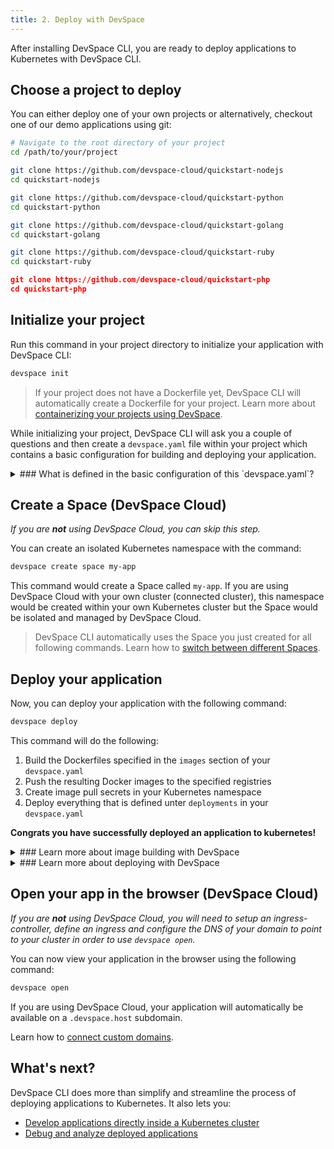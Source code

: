 ```yaml
---
title: 2. Deploy with DevSpace
---
```


After installing DevSpace CLI, you are ready to deploy applications to Kubernetes with DevSpace CLI.

## Choose a project to deploy
You can either deploy one of your own projects or alternatively, checkout one of our demo applications using git:
<!--DOCUSAURUS_CODE_TABS-->
<!--Your Project-->
```bash
# Navigate to the root directory of your project
cd /path/to/your/project
```

<!--Node.js Demo-->
```bash
git clone https://github.com/devspace-cloud/quickstart-nodejs
cd quickstart-nodejs
```

<!--Python Demo-->
```bash
git clone https://github.com/devspace-cloud/quickstart-python
cd quickstart-python
```

<!--Golang Demo-->
```bash
git clone https://github.com/devspace-cloud/quickstart-golang
cd quickstart-golang
```

<!--Ruby Demo-->
```bash
git clone https://github.com/devspace-cloud/quickstart-ruby
cd quickstart-ruby
```

<!--PHP Demo-->
```json
git clone https://github.com/devspace-cloud/quickstart-php
cd quickstart-php
```
<!--END_DOCUSAURUS_CODE_TABS-->

## Initialize your project
Run this command in your project directory to initialize your application with DevSpace CLI:
```bash
devspace init
```

> If your project does not have a Dockerfile yet, DevSpace CLI will automatically create a Dockerfile for your project. Learn more about [containerizing your projects using DevSpace](/docs/workflow-basics/containerization).

While initializing your project, DevSpace CLI will ask you a couple of questions and then create a `devspace.yaml` file within your project which contains a basic configuration for building and deploying your application.


<details>
<summary>
### What is defined in the basic configuration of this `devspace.yaml`?
</summary>

```yaml
# Config version
version: v1alpha4

# Development-specific configuration (will be explained later)
dev: ...

# Defines an array of everything (component, Helm chart, Kubernetes maninfests) 
# that will be deployed with DevSpace CLI in the specified order
deployments:
- name: quickstart-nodejs               # Name of this deployment
  component:                            # Deploy a component (alternatives: helm, kubectl)
    containers:                         # Defines an array of containers that run in the same pods started by this component
    - image: dscr.io/username/devspace  # Image of this container
      resources:
        limits:
          cpu: "400m"                   # CPU limit for this container
          memory: "500Mi"               # Memory/RAM limit for this container
    service:                            # Expose this component with a Kubernetes service
      ports:                            # Array of container ports to expose through the service
      - port: 3000                      # Exposes container port 3000 on service port 3000

# Defines all Dockerfiles that DevSpace CLI will build, tag and push
images:
  default:                              # Key 'default' = Name of this image
    image: dscr.io/username/devspace    # Registry and image name for pushing the image (dscr.io is the private registry provided by DevSpace Cloud)
    createPullSecret: true              # Let DevSpace CLI automatically create pull secrets in your Kubernetes namespace
```

</details>


## Create a Space (DevSpace Cloud)
*If you are **not** using DevSpace Cloud, you can skip this step.*

You can create an isolated Kubernetes namespace with the command:
```bash
devspace create space my-app
```
This command would create a Space called `my-app`. If you are using DevSpace Cloud with your own cluster (connected cluster), this namespace would be created within your own Kubernetes cluster but the Space would be isolated and managed by DevSpace Cloud.

> DevSpace CLI automatically uses the Space you just created for all following commands. Learn how to [switch between different Spaces](/docs/cloud/spaces/switch-spaces).


## Deploy your application
Now, you can deploy your application with the following command:
```bash
devspace deploy
```

This command will do the following:
1. Build the Dockerfiles specified in the `images` section of your `devspace.yaml`
2. Push the resulting Docker images to the specified registries
3. Create image pull secrets in your Kubernetes namespace
4. Deploy everything that is defined unter `deployments` in your `devspace.yaml`

**Congrats you have successfully deployed an application to kubernetes!**

<details>
<summary>
### Learn more about image building with DevSpace
</summary>
DevSpace CLI builds and pushes your Docker images before deploying your projects. Follow these links to learn more about how to:
- [Configure image building](/docs/image-building/overview)
- [Add images to be built](/docs/image-building/add-images)
- [Authenticate with private Docker registries](/docs/image-building/authentication)

DevSpace CLI will also create image pull secrets, if you configure this. Learn more about [image pull secrets](/docs/image-building/pull-secrets).
</details>

<details>
<summary>
### Learn more about deploying with DevSpace
</summary>
DevSpace CLI lets you define the following types of deployments:
- Components ([What are components?](/docs/deployment/components/what-are-components))
- Helm charts ([What are Helm charts?](/docs/deployment/helm-charts/what-are-helm-charts))
- Kubernetes manifests ([What are Kubernetes manifests?](/docs/deployment/kubernetes-manifests/what-are-manifests))

<details>
<summary>
#### Deploy Components
</summary>
With DevSpace CLI, you can easily:
- [Add predefined components (e.g. a database) to your deployments](/docs/deployment/components/add-predefined-components)
- [Add custom components to your deployments](/docs/deployment/components/add-custom-components)

You can fully customize your components (predefined and custom) within your `devspace.yaml`:
- [Configure create and mount volumes](/docs/deployment/components/configuration/volumes)
- [Configure environment variables](/docs/deployment/components/containers/environment-variables)
- [Configure resource limits](/docs/deployment/components/containers/resource-limits)
- [Configure resource auto-scaling](/docs/deployment/components/configuration/scaling)
- [Expose components via services](/docs/deployment/components/configuration/service)
</details>

<details>
<summary>
#### Deploy Helm Charts
</summary>
If you want to deploy Helm charts, you can easily [add Helm charts to the deployment process](/docs/deployment/helm-charts/add-charts). This works for local Helm charts within your project or with Helm charts hosted on a registry.
</details>

<details>
<summary>
#### Deploy Kubernetes manifests
</summary>
If you want to deploy your existing Kubernetes manifests, you can easily [add these manifests to the deployment process](/docs/deployment/kubernetes-manifests/add-manifests).
</details>

</details>

## Open your app in the browser (DevSpace Cloud)
*If you are **not** using DevSpace Cloud, you will need to setup an ingress-controller, define an ingress and configure the DNS of your domain to point to your cluster in order to use `devspace open`.*

You can now view your application in the browser using the following command:
```bash
devspace open
```
If you are using DevSpace Cloud, your application will automatically be available on a `.devspace.host` subdomain. 

Learn how to [connect custom domains](/docs/cloud/spaces/domains). 

## What's next?
DevSpace CLI does more than simplify and streamline the process of deploying applications to Kubernetes. It also lets you:
- [Develop applications directly inside a Kubernetes cluster](/docs/getting-started/development)
- [Debug and analyze deployed applications](/docs/getting-started/debugging)
